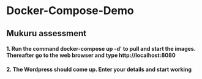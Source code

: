 # Docker-Compose-Demo
## Mukuru assessment


#### 1. Run the command docker-compose up -d' to pull and start the images. Thereafter go to the web browser and type http://localhost:8080
#### 2. The Wordpress should come up. Enter your details and start working
